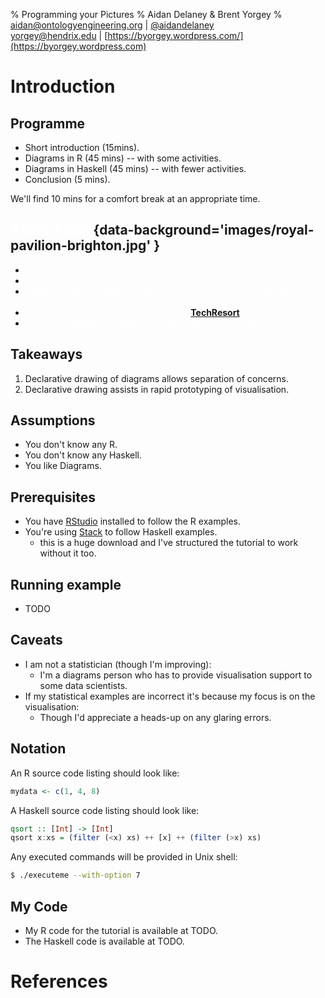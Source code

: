 % Programming your Pictures
% Aidan Delaney & Brent Yorgey
% [aidan@ontologyengineering.org](mailto:aidan@ontologyengineering.org) | [\@aidandelaney](http://www.twitter.com/aidandelaney) <br /> [yorgey@hendrix.edu](mailto:yorgey@hendrix.edu) | [https://byorgey.wordpress.com/](https://byorgey.wordpress.com)

# Introduction

## Programme

* Short introduction (15mins).
* Diagrams in R (45 mins) -- with some activities.
* Diagrams in Haskell (45 mins) -- with fewer activities.
* Conclusion (5 mins).

We'll find 10 mins for a comfort break at an appropriate time.

## <span style="color:#ffffff">About Aidan</span> {data-background='images/royal-pavilion-brighton.jpg' }

* <span style="color:#ffffff">Member of Diagrams Steering Comittee.</span>
* <span style="color:#ffffff">Researcher in Visual Languages and Visual Reasoning.</span>
* <span style="color:#ffffff">Shipped code in Haskell, C, Java, Perl, Python, C++, JavaScript & others.</span>
* <span style="color:#ffffff">Director of an Eastbourne not-for-profit [__TechResort__](http://techresort.co.uk/).</span>
* <span style="color:#ffffff">Involved with BCS Computing at School project for a while.</span>

## Takeaways

1. Declarative drawing of diagrams allows separation of concerns.
2. Declarative drawing assists in rapid prototyping of visualisation.

## Assumptions

* You don't know any R.
* You don't know any Haskell.
* You like Diagrams.

## Prerequisites

* You have [RStudio](https://www.rstudio.com/) installed to follow the R examples.
* You're using [Stack](http://docs.haskellstack.org/en/stable/README/) to follow Haskell examples.
    - this is a huge download and I've structured the tutorial to work without it too.

## Running example

* TODO

## Caveats

* I am not a statistician (though I'm improving):
    - I'm a diagrams person who has to provide visualisation support to some data scientists.
* If my statistical examples are incorrect it's because my focus is on the visualisation:
    - Though I'd appreciate a heads-up on any glaring errors.

## Notation

An R source code listing should look like:
```R
mydata <- c(1, 4, 8)
```

A Haskell source code listing should look like:
```Haskell
qsort :: [Int] -> [Int]
qsort x:xs = (filter (<x) xs) ++ [x] ++ (filter (>x) xs)
```

Any executed commands will be provided in Unix shell:
```sh
$ ./executeme --with-option 7
```

## My Code

* My R code for the tutorial is available at TODO.
* The Haskell code is available at TODO.

# References
